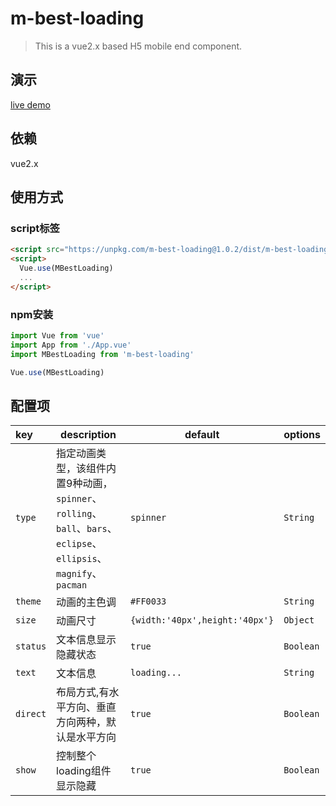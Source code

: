 # m-best-loading

> This is a vue2.x based H5 mobile end component.

## 演示
[live demo](https://chenyangdamon.github.io/vue-m-best-loading-master/)

## 依赖
vue2.x

## 使用方式
### script标签
```html
<script src="https://unpkg.com/m-best-loading@1.0.2/dist/m-best-loading.js"></script>
<script>
  Vue.use(MBestLoading)
  ...
</script>
```
### npm安装
```javascript
import Vue from 'vue'
import App from './App.vue'
import MBestLoading from 'm-best-loading'

Vue.use(MBestLoading)
```

## 配置项

|key|description|default|options|
|:---|---|---|---|
| `type`|指定动画类型，该组件内置9种动画，`spinner`、`rolling`、<br/>`ball`、`bars`、`eclipse`、`ellipsis`、`magnify`、`pacman`|`spinner`|`String`|
|`theme`|动画的主色调|`#FF0033`|`String`
|`size`|动画尺寸|`{width:'40px',height:'40px'}`|`Object`|
|`status`|文本信息显示隐藏状态|`true`|`Boolean`|
|`text`|文本信息|`loading...`| `String` |
|`direct`| 布局方式,有水平方向、垂直方向两种，默认是水平方向 |`true`|`Boolean`|
|`show`| 控制整个loading组件显示隐藏 |`true`| `Boolean`|

